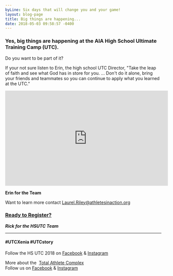 ```yaml
---
byLine: Six days that will change you and your game!
layout: blog-page
title: Big things are happening...
date: 2018-05-03 09:58:57 -0400
---
```

### Yes, big things are happening at the AIA High School Ultimate Training Camp (UTC).

Do you want to be part of it?

If your not sure listen to Erin, the high school UTC Director, "Take the leap of faith and see what God has in store for you. ... Don't do it alone, bring your friends and teammates so you can continue to apply what you learned at the UTC."

<iframe width="525" height="306" src="https://www.youtube.com/embed/yu3Vn6MZNb0?start=1" frameborder="0" allow="autoplay; encrypted-media" allowfullscreen></iframe>

**Erin for the Team**

Want to learn more contact [Laurel.Riley@athletesinaction.org](mailto:laurel.riley@athletesinaction.org)

### [**Ready to Register?**]()

**_Rick for the HSUTC Team_**

---

#### **#UTCXenia     #UTCstory**

Follow the HS UTC 2018 on  [Facebook](https://www.facebook.com/aiatotalathletecomplex/) & [Instagram](https://www.instagram.com/aia_sports_complex/)

More about the  [Total Athlete Complex](http://www.aiasportscomplex.com/)  
Follow us on  [Facebook](https://www.facebook.com/aiatotalathletecomplex/) & [Instagram](https://www.instagram.com/aia_sports_complex/)